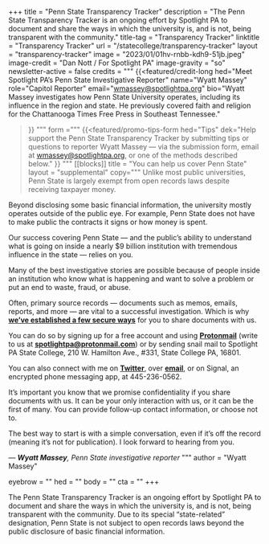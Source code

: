 +++
title = "Penn State Transparency Tracker"
description = "The Penn State Transparency Tracker is an ongoing effort by Spotlight PA to document and share the ways in which the university is, and is not, being transparent with the community."
title-tag = "Transparency Tracker"
linktitle = "Transparency Tracker"
url = "/statecollege/transparency-tracker"
layout = "transparency-tracker"
image = "2023/01/01hv-rnbb-kdh9-51jb.jpeg"
image-credit = "Dan Nott / For Spotlight PA"
image-gravity = "so"
newsletter-active = false
credits = """
{{<featured/credit-long
    hed="Meet Spotlight PA’s Penn State Investigative Reporter"
    name="Wyatt Massey"
    role="Capitol Reporter"
    email="wmassey@spotlightpa.org"
    bio="Wyatt Massey investigates how Penn State University operates, including its influence in the region and state. He previously covered faith and religion for the Chattanooga Times Free Press in Southeast Tennessee."
>}}
"""
form ="""
{{<featured/promo-tips-form
  hed="Tips"
  dek="Help support the Penn State Transparency Tracker by submitting tips or questions to reporter Wyatt Massey — via the submission form, email at wmassey@spotlightpa.org, or one of the methods described below."
>}}
"""
[[blocks]]
title = "You can help us cover Penn State"
layout = "supplemental"
copy="""
Unlike most public universities, Penn State is largely exempt from open records laws despite receiving taxpayer money.

Beyond disclosing some basic financial information, the university mostly operates outside of the public eye. For example, Penn State does not have to make public the contracts it signs or how money is spent.

Our success covering Penn State — and the public’s ability to understand what is going on inside a nearly $9 billion institution with tremendous influence in the state — relies on you.

Many of the best investigative stories are possible because of people inside an institution who know what is happening and want to solve a problem or put an end to waste, fraud, or abuse.

Often, primary source records — documents such as memos, emails, reports, and more — are vital to a successful investigation. Which is why **[we’ve established a few secure ways](https://www.spotlightpa.org/tips)** for you to share documents with us.

You can do so by signing up for a free account and using **[Protonmail](https://account.proton.me/signup)** (write to us at **[spotlightpa@protonmail.com](mailto:spotlightpa@protonmail.com)**) or by sending snail mail to Spotlight PA State College, 210 W. Hamilton Ave., #331, State College PA, 16801.

You can also connect with me on **[Twitter](https://twitter.com/News4Mass)**, over **[email](mailto:wmassey@spotlightpa.org)**, or on Signal, an encrypted phone messaging app, at 445-236-0562.

It’s important you know that we promise confidentiality if you share documents with us. It can be your only interaction with us, or it can be the first of many. You can provide follow-up contact information, or choose not to. 

The best way to start is with a simple conversation, even if it’s off the record (meaning it’s not for publication). I look forward to hearing from you.

*— **Wyatt Massey**, Penn State investigative reporter*
"""
author = "Wyatt Massey"

eyebrow = ""
hed = ""
body = ""
cta = ""
+++

The Penn State Transparency Tracker is an ongoing effort by Spotlight PA to document and share the ways in which the university is, and is not, being transparent with the community. Due to its special “state-related” designation, Penn State is not subject to open records laws beyond the public disclosure of basic financial information.